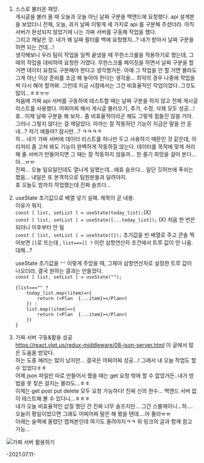 1. 스스로 불러온 재앙.    
 게시글을 불러 올 때 오늘과 오늘 아닌 날짜 구분을 백엔드에 요청했다. api 설계본을 보았더니 전체, 오늘, 과거 날짜 이렇게 세 가지로 api 를 구분해 주셨더라. 아직 서버가 완성되지 않았기에 나는 가짜 서버를 구동해 작업을 했다.       
 그리고 깨달은 것. 내가 왜 날짜 필터를 백에 요청했지...? 내가 받아서 날짜 구분을 하면 되는 건데...!     
 생각해보니 우리 팀이 작업을 일찍 끝냈을 때 무한스크롤을 적용하기로 했는데, 그 때의 작업을 대비하여 요청한 거였다. 무한스크롤 페이징을 하면서 날짜 구분을 할 거면 데이터 요청도 구분해야 한다고 생각했거든. 아예 그 작업을 안 할 거면 몰라도 그게 아닌 이상 준비를 조금 해 놓아야 한다는 생각을... 최악의 경우 나중에 작업을 싹 다시 해야 할까봐. 그런데 지금 시점에서는 그건 비효율적인 작업이었다..그것도 많이...ㅎㅎㅠㅠ     
처음에 가짜 api  서버를 구동하여 테스트할 때는 날짜 구분을 하지 않고 전체 게시글 리스트를 사용했다. 어찌어찌 해서 게시글 불러오기, 추가, 수정, 삭제 모두 성공...! 휴.. 이제 날짜 구분을 해 보자.. 좀 비효율적이라곤 해도 그렇게 힘들진 않을 거야.     
그러나 그렇지 않다는 걸 깨달았다. 아까는 잘 작동하던 기능이 지금은 말을 안 듣네...? 저기 얘들아? 잠시만...? ㅋㅋㅋㅋ      
하... 내가 가짜 서버에 데이터 리스트를 하나만 두고 사용하기 때문인 것 같은데, 이리저리 좀 고쳐 봐도 기능이 완벽하게 작동하질 않는다. 데이터를 목적에 맞게 처리해 줄 서버가 만들어지면 그 때는 잘 작동하지 않을까... 한 줄기 희망을 걸어 본다... 아...ㅠㅠ        
진짜... 오늘 일요일인데도 열나게 일했는데...에효 슬프다... 일단 깃허브에 푸쉬는 했음... 내일은 또 본격적으로 팀원분들과 달려야지.    
휴 오늘도 밤까지 작업했는데 진짜 슬프다... 
2.  useState 초기값으로 배열 넣기 실패.
제목이 곧 내용.    
 이유가 뭐지.     
 ```const [ list, setList ] = useState(today_list);```(X)    
```const [ list, setList ] = useState([...today_list]);``` (X) 처음 한 번은 되더니 이후부터 안 됨    
```const [ list, setList ] = useState([]);``` 초기값을 빈 배열로 주고 콘솔 찍어보면 ```[]```로 뜨는데 ,  ```list===[] ?``` 이런 삼항연산자 조건에서 트루 값이 안 나옴. 대체...?        

	useState 초기값을 ```""``` 이렇게 주었을 때, 그제야 삼항연산자로 설정한 트루 값이 나오더라. 결국 원하는 결과는 만들었다.    
```const [ list, setList ] = useState("");```
	```
	{list==="" ?
		today_list.map((item)=>{
			return (<Plan  {...item}></Plan>)
		}) :
		list.map((item)=>{
			return (<Plan  {...item}></Plan>)
		})
	}
	```
3. 가짜 서버 구동&활용 성공    
 https://react.vlpt.us/redux-middleware/08-json-server.html  이 글에서 많은 도움을 받았다.       
 하는 도중 에러는 많이 났지만... 결국은 어찌어찌 성공...!  그래서 내 오늘 작업도 할 수 있었다ㅎㅎ    
 어제 json 파일만 따로 만들어서 했을 때는 get 요청 밖에 할 수 없었거든..내가 방법을 못 찾은 걸지는 몰라도...ㅎㅎ    
 이제는 get post put delete 모두 요청 가능하다! 진짜 신의 한수... 백엔드 서버 없이 테스트해 볼 수 있다니...ㅎㅎㅎ      
 내가 오늘 비효율적인 삽질 했던 건 진짜 너무 슬프지만... 그간 스불재이니...하.... 오늘이 평일이었으면 그래도 어찌어찌 말은 해 봤을 텐데....아 몰라ㅠㅠ    
아래는 슬랙에 올렸던 캡쳐본인데 여기도 올려야지ㅋㅋ 위 링크의 글과 함께 참고 가능...    


![가짜 서버 활용하기](https://user-images.githubusercontent.com/60069112/125201691-2ac87f80-e2ab-11eb-9384-fab31394400a.png)

-2021.07.11-
